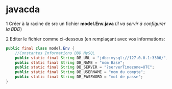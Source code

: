 # javacda
1 Créer à la racine de src un fichier **model.Env.java** (*il va servir à configurer la BDD*)

2 Editer le fichier comme ci-dessous (en remplaçant avec vos informations:
```java
public final class model.Env {
    //Constantes Informations BDD MySQL
    public static final String DB_URL = "jdbc:mysql://127.0.0.1:3306/";
    public static final String DB_NAME = "nom Base";
    public static final String DB_SERVER = "?serverTimezone=UTC";
    public static final String DB_USERNAME = "nom du compte";
    public static final String DB_PASSWORD = "mot de passe";
}

```

